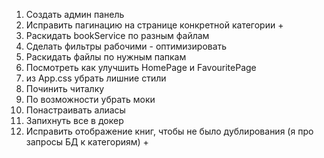 1. Создать админ панель
2. Исправить пагинацию на странице конкретной категории +
3. Раскидать bookService по разным файлам
4. Сделать фильтры рабочими - оптимизировать
5. Раскидать файлы по нужным папкам
6. Посмотреть как улучшить HomePage и FavouritePage
7. из App.css убрать лишние стили
8. Починить читалку
9. По возможности убрать моки
10. Понастраивать алиасы
11. Запихнуть все в докер
12. Исправить отображение книг, чтобы не было дублирования (я про запросы БД к категориям) +